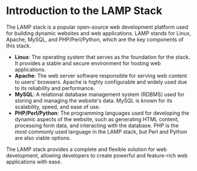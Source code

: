 # Introduction to the LAMP Stack

The LAMP stack is a popular open-source web development platform used for building dynamic websites and web applications. LAMP stands for Linux, Apache, MySQL, and PHP/Perl/Python, which are the key components of this stack.

- **Linux**: The operating system that serves as the foundation for the stack. It provides a stable and secure environment for hosting web applications.
- **Apache**: The web server software responsible for serving web content to users' browsers. Apache is highly configurable and widely used due to its reliability and performance.
- **MySQL**: A relational database management system (RDBMS) used for storing and managing the website's data. MySQL is known for its scalability, speed, and ease of use.
- **PHP/Perl/Python**: The programming languages used for developing the dynamic aspects of the website, such as generating HTML content, processing form data, and interacting with the database. PHP is the most commonly used language in the LAMP stack, but Perl and Python are also viable options.

The LAMP stack provides a complete and flexible solution for web development, allowing developers to create powerful and feature-rich web applications with ease.
